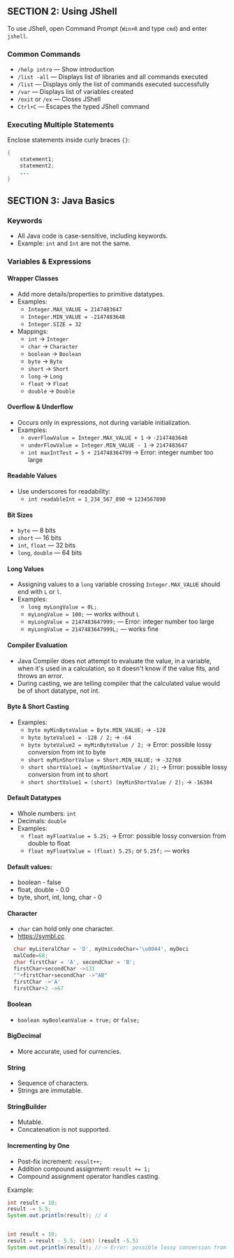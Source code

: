 ## SECTION 2: Using JShell

To use JShell, open Command Prompt (`Win+R` and type `cmd`) and enter `jshell`.

### Common Commands

- `/help intro` — Show introduction
- `/list -all` — Displays list of libraries and all commands executed
- `/list` — Displays only the list of commands executed successfully
- `/var` — Displays list of variables created
- `/exit` or `/ex` — Closes JShell
- `Ctrl+C` — Escapes the typed JShell command

### Executing Multiple Statements

Enclose statements inside curly braces `{}`:
```java
{
    statement1;
    statement2;
    ...
}
```

## SECTION 3: Java Basics

### Keywords
- All Java code is case-sensitive, including keywords.
- Example: `int` and `Int` are not the same.

### Variables & Expressions

#### Wrapper Classes
- Add more details/properties to primitive datatypes.
- Examples:
  - `Integer.MAX_VALUE = 2147483647`
  - `Integer.MIN_VALUE = -2147483648`
  - `Integer.SIZE = 32`
- Mappings:
  - `int` → `Integer`
  - `char` → `Character`
  - `boolean` → `Boolean`
  - `byte` → `Byte`
  - `short` → `Short`
  - `long` → `Long`
  - `float` → `Float`
  - `double` → `Double`

#### Overflow & Underflow
- Occurs only in expressions, not during variable initialization.
- Examples:
  - `overFlowValue = Integer.MAX_VALUE + 1` → `-2147483648`
  - `underFlowValue = Integer.MIN_VALUE - 1` → `2147483647`
  - `int maxIntTest = 5 + 214748364799` → Error: integer number too large

#### Readable Values
- Use underscores for readability:
  - `int readableInt = 1_234_567_890` → `1234567890`

#### Bit Sizes
- `byte` — 8 bits
- `short` — 16 bits
- `int`, `float` — 32 bits
- `long`, `double` — 64 bits

#### Long Values
- Assigning values to a `long` variable crossing `Integer.MAX_VALUE` should end with `L` or `l`.
- Examples:
  - `long myLongValue = 0L;`
  - `myLongValue = 100;` — works without `L`
  - `myLongValue = 2147483647999;` — Error: integer number too large
  - `myLongValue = 2147483647999L;` — works fine

#### Compiler Evaluation
- Java Compiler does not attempt to evaluate the value, in a variable, when it's used in a calculation, so it doesn't know if the value fits, and throws an error.
- During casting, we are telling compiler that the calculated value would be of short datatype, not int.

#### Byte & Short Casting
- Examples:
  - `byte myMinByteValue = Byte.MIN_VALUE;` → `-128`
  - `byte byteValue1 = -128 / 2;` → `-64`
  - `byte byteValue2 = myMinByteValue / 2;` → Error: possible lossy conversion from int to byte
  - `short myMinShortValue = Short.MIN_VALUE;` → `-32768`
  - `short shortValue1 = (myMinShortValue / 2);` → Error: possible lossy conversion from int to short
  - `short shortValue1 = (short) (myMinShortValue / 2);` → `-16384`

#### Default Datatypes
- Whole numbers: `int`
- Decimals: `double`
- Examples:
  - `float myFloatValue = 5.25;` → Error: possible lossy conversion from double to float
  - `float myFloatValue = (float) 5.25;` or `5.25f;` — works

#### Default values:
- boolean - false
- float, double - 0.0
- byte, short, int, long, char - 0

#### Character
- `char` can hold only one character.
- https://symbl.cc
```java
  char myLiteralChar = 'D', myUnicodeChar='\u0044', myDeci
  malCode=68;
  char firstChar = 'A', secondChar = 'B';
  firstChar+secondChar ->131
  ""+firstChar+secondChar ->"AB"
  firstChar ->'A'
  firstChar+2 ->67
```

#### Boolean
- `boolean myBooleanValue = true;` or `false;`

#### BigDecimal
- More accurate, used for currencies.

#### String
- Sequence of characters.
- Strings are immutable.

#### StringBuilder
- Mutable.
- Concatenation is not supported.

#### Incrementing by One
- Post-fix increment: `result++;`
- Addition compound assignment: `result += 1;`
- Compound assignment operator handles casting.

Example:
```java
int result = 10;
result -= 5.5;
System.out.println(result); // 4


int result = 10;
result = result - 5.5; (int) (result -5.5)
System.out.println(result); //-> Error: possible lossy conversion from double to int.
```